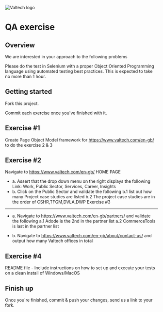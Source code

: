 ![Valtech logo](http://i.imgur.com/32Oipl4.png "Valtech logo")

QA exercise
==============================

Overview
--------

We are interested in your approach to the following problems

Please do the test in Selenium with a proper Object Oriented Programming
language using automated testing best practices. This is expected to
take no more than 1 hour. 

Getting started
---------------
Fork this project.

Commit each exercise once you've finished with it.

Exercise #1
-----------
Create Page Object Model framework for https://www.valtech.com/en-gb/ to do the exercise 2 & 3 
  
Exercise #2
-----------
Navigate to https://www.valtech.com/en-gb/ HOME PAGE
- a. Assert that the drop down menu on the right displays the following Link: Work, Public Sector, Services, Career, Insights
- b. Click on the Public Sector and validate the following
      b.1 list out how many Project case studies are listed
      b.2 The project case studies are in the order of CSHR,TFGM,DVLA,DWP
Exercise #3
-----------
- a. Navigate to https://www.valtech.com/en-gb/partners/  and validate the following
   a.1 Adode is the 2nd in the partner list 
   a.2 CommerceTools is last in the partner list 

- b. Navigate to https://www.valtech.com/en-gb/about/contact-us/ and output how many Valtech offices in total

Exercise #4
-----------
README file - Include instructions on how to set up and execute your tests on a clean install of Windows/MacOS

Finish up
---------
Once you're finished, commit & push your changes, send us a link to your fork.
